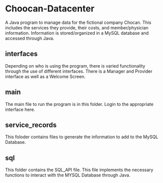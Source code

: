 # Choocan-Datacenter
A Java program to manage data for the fictional company Chocan. This includes the services they provide, their costs, and member/physician information. Information is stored/organized in a MySQL database and accessed through Java.

## interfaces
Depending on who is using the program, there is varied functionality through the use of different interfaces. There is a Manager and Provider interface as well as a Welcome Screen.

## main
The main file to run the program is in this folder. Login to the appropriate interface here.

## service_records
This foloder contains files to generate the information to add to the MySQL Database.

## sql
This folder contains the SQL_API file. This file implements the necessary functions to interact with the MYSQL Database through Java.
